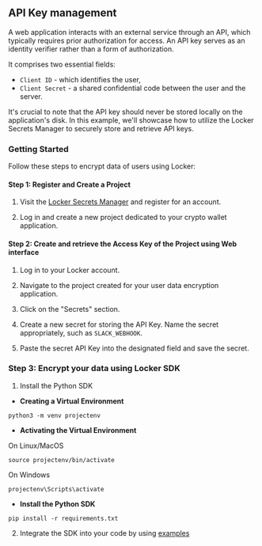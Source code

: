 ## API Key management

A web application interacts with an external service through an API, which typically requires prior authorization for access. An API key serves as an identity verifier rather than a form of authorization. 

It comprises two essential fields: 
- `Client ID` - which identifies the user, 
- `Client Secret` - a shared confidential code between the user and the server. 

It's crucial to note that the API key should never be stored locally on the application's disk. In this example, we'll showcase how to utilize the Locker Secrets Manager to securely store and retrieve API keys.


### Getting Started

Follow these steps to encrypt data of users using Locker:

#### Step 1: Register and Create a Project

1. Visit the [Locker Secrets Manager](https://secrets.locker.io) and register for an account.

2. Log in and create a new project dedicated to your crypto wallet application.


#### Step 2: Create and retrieve the Access Key of the Project using Web interface

1. Log in to your Locker account.

2. Navigate to the project created for your user data encryption application.

3. Click on the "Secrets" section.

4. Create a new secret for storing the API Key. Name the secret appropriately, such as `SLACK_WEBHOOK`.

5. Paste the secret API Key into the designated field and save the secret.


### Step 3: Encrypt your data using Locker SDK

1. Install the Python SDK

- **Creating a Virtual Environment**

```
python3 -m venv projectenv
```

- **Activating the Virtual Environment**

On Linux/MacOS
```
source projectenv/bin/activate
```

On Windows
```
projectenv\Scripts\activate
```

- **Install the Python SDK**

```
pip install -r requirements.txt
```

2. Integrate the SDK into your code by using [examples](api_key_management.py)

